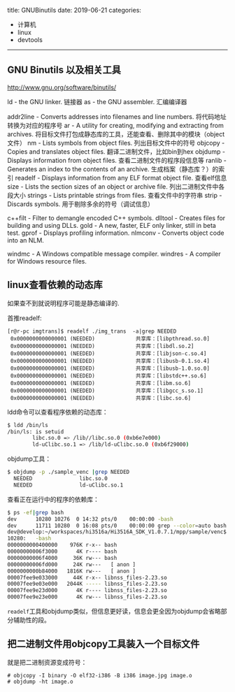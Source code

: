 title: GNUBinutils
date: 2019-06-21
categories:
- 计算机
- linux
- devtools


---

## GNU Binutils 以及相关工具

http://www.gnu.org/software/binutils/

ld - the GNU linker. 链接器
as - the GNU assembler. 汇编编译器

addr2line - Converts addresses into filenames and line numbers. 将代码地址转换为对应的程序号
ar - A utility for creating, modifying and extracting from archives. 将目标文件打包成静态库的工具，还能查看、删除其中的模块（object文件）
nm - Lists symbols from object files. 列出目标文件中的符号
objcopy - Copies and translates object files. 翻译二进制文件，比如bin到hex
objdump - Displays information from object files. 查看二进制文件的程序段信息等
ranlib - Generates an index to the contents of an archive. 生成档案（静态库？）的索引
readelf - Displays information from any ELF format object file. 查看elf信息
size - Lists the section sizes of an object or archive file. 列出二进制文件中各段大小
strings - Lists printable strings from files.  查看文件中的字符串
strip - Discards symbols. 用于剔除多余的符号（调试信息）

c++filt - Filter to demangle encoded C++ symbols. 
dlltool - Creates files for building and using DLLs.
gold - A new, faster, ELF only linker, still in beta test.
gprof - Displays profiling information.
nlmconv - Converts object code into an NLM.

windmc - A Windows compatible message compiler.
windres - A compiler for Windows resource files.

## linux查看依赖的动态库

如果查不到就说明程序可能是静态编译的.

首推readelf:

```
[r@r-pc imgtrans]$ readelf ./img_trans  -a|grep NEEDED
 0x0000000000000001 (NEEDED)             共享库：[libpthread.so.0]
 0x0000000000000001 (NEEDED)             共享库：[libdl.so.2]
 0x0000000000000001 (NEEDED)             共享库：[libjson-c.so.4]
 0x0000000000000001 (NEEDED)             共享库：[libusb-0.1.so.4]
 0x0000000000000001 (NEEDED)             共享库：[libusb-1.0.so.0]
 0x0000000000000001 (NEEDED)             共享库：[libstdc++.so.6]
 0x0000000000000001 (NEEDED)             共享库：[libm.so.6]
 0x0000000000000001 (NEEDED)             共享库：[libgcc_s.so.1]
 0x0000000000000001 (NEEDED)             共享库：[libc.so.6]

```

ldd命令可以查看程序依赖的动态库：
```bash
$ ldd /bin/ls
/bin/ls: is setuid
        libc.so.0 => /lib//libc.so.0 (0xb6e7e000)
        ld-uClibc.so.1 => /lib/ld-uClibc.so.0 (0xb6f29000)

```

objdump工具：
```bash
$ objdump -p ./sample_venc |grep NEEDED
  NEEDED               libc.so.0
  NEEDED               ld-uClibc.so.1

```

查看正在运行中的程序的依赖库：
```bash
$ ps -ef|grep bash
dev      10280 10276  0 14:32 pts/0    00:00:00 -bash
dev      11711 10280  0 16:08 pts/0    00:00:00 grep --color=auto bash
dev@develop:~/workspaces/hi3516a/Hi3516A_SDK_V1.0.7.1/mpp/sample/venc$ pmap 10280 |head
10280:   -bash
0000000000400000    976K r-x-- bash
00000000006f3000      4K r---- bash
00000000006f4000     36K rw--- bash
00000000006fd000     24K rw---   [ anon ]
0000000000b84000   1816K rw---   [ anon ]
00007fee9e033000     44K r-x-- libnss_files-2.23.so
00007fee9e03e000   2044K ----- libnss_files-2.23.so
00007fee9e23d000      4K r---- libnss_files-2.23.so
00007fee9e23e000      4K rw--- libnss_files-2.23.so
```

`readelf`工具和objdump类似，但信息更好读，信息会更全因为objdump会省略部分辅助性的段。

## 把二进制文件用objcopy工具装入一个目标文件

就是把二进制资源变成符号：

```
# objcopy -I binary -O elf32-i386 -B i386 image.jpg image.o
# objdump -ht image.o
```